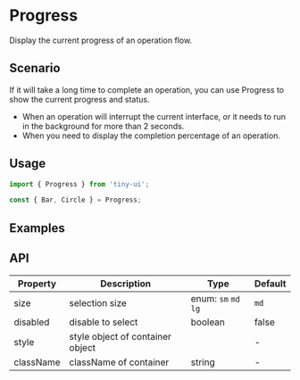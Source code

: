 # Progress

Display the current progress of an operation flow.

## Scenario
If it will take a long time to complete an operation, you can use Progress to show the current progress and status.
- When an operation will interrupt the current interface, or it needs to run in the background for more than 2 seconds.
- When you need to display the completion percentage of an operation.

## Usage

```js
import { Progress } from 'tiny-ui';

const { Bar, Circle } = Progress;
```

## Examples

<!--{demo}-->

## API

| Property  | Description                      | Type                          | Default |
| --------- | -------------------------------- | ----------------------------- | ------- |
| size      | selection size                   | enum: `sm` `md` `lg`          | `md`    |
| disabled  | disable to select                | boolean                       | false   |
| style	    | style object of container	object |                               | -       |
| className	| className of container           | string                        | -       |

